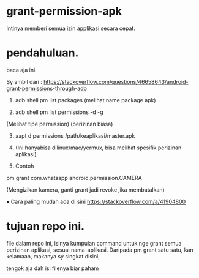# grant-permission-apk
Intinya memberi semua izin applikasi secara cepat.

# pendahuluan.
baca aja ini.

Sy ambil dari : https://stackoverflow.com/questions/46658643/android-grant-permissions-through-adb

1. adb shell pm list packages (melihat name package apk)

2. adb shell pm list permissions -d -g

(Melihat tipe permission) (perizinan biasa)

3. aapt d permissions /path/keaplikasi/master.apk

4. (Ini hanyabisa dilinux/mac/yermux, bisa melihat spesifik perizinan aplikasi)

4. Contoh 

pm grant com.whatsapp android.permission.CAMERA

(Mengizikan kamera, ganti grant jadi revoke jika membatalkan)

• Cara paling mudah ada di sini https://stackoverflow.com/a/41904800

# tujuan repo ini.
file dalam repo ini, isinya kumpulan command untuk nge grant semua perizinan aplikasi, sesuai nama-aplikasi.
Daripada pm grant satu satu, kan kelamaan, makanya sy singkat disini,

tengok aja dah isi filenya biar paham

